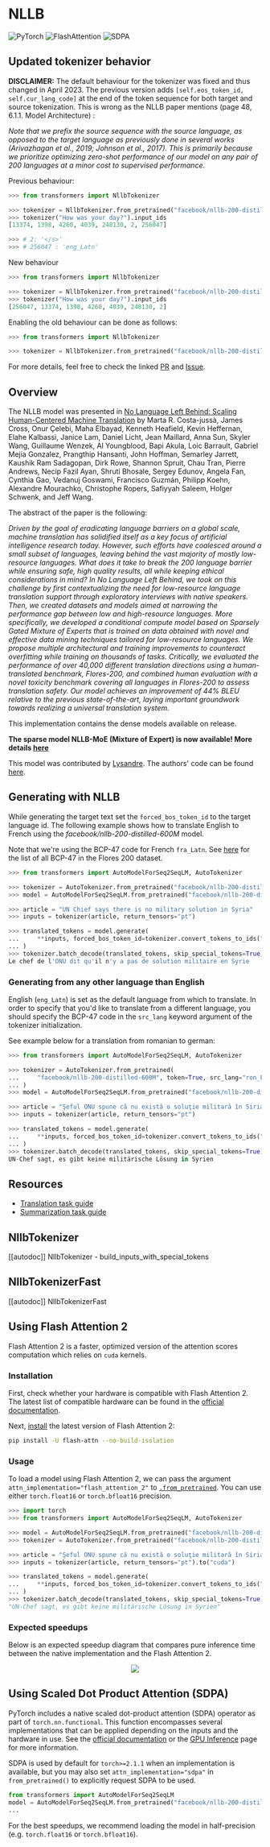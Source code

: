 <!--Copyright 2020 The HuggingFace Team. All rights reserved.

Licensed under the Apache License, Version 2.0 (the "License"); you may not use this file except in compliance with
the License. You may obtain a copy of the License at

http://www.apache.org/licenses/LICENSE-2.0

Unless required by applicable law or agreed to in writing, software distributed under the License is distributed on
an "AS IS" BASIS, WITHOUT WARRANTIES OR CONDITIONS OF ANY KIND, either express or implied. See the License for the
specific language governing permissions and limitations under the License.

⚠️ Note that this file is in Markdown but contain specific syntax for our doc-builder (similar to MDX) that may not be
rendered properly in your Markdown viewer.

-->

# NLLB

<div class="flex flex-wrap space-x-1">
<img alt="PyTorch" src="https://img.shields.io/badge/PyTorch-DE3412?style=flat&logo=pytorch&logoColor=white">
<img alt="FlashAttention" src="https://img.shields.io/badge/%E2%9A%A1%EF%B8%8E%20FlashAttention-eae0c8?style=flat">
<img alt="SDPA" src="https://img.shields.io/badge/SDPA-DE3412?style=flat&logo=pytorch&logoColor=white">
</div>

## Updated tokenizer behavior 

**DISCLAIMER:** The default behaviour for the tokenizer was fixed and thus changed in April 2023.
The previous version adds `[self.eos_token_id, self.cur_lang_code]` at the end of the token sequence for both target and source tokenization. This is wrong as the NLLB paper mentions (page 48, 6.1.1. Model Architecture) :

*Note that we prefix the source sequence with the source language, as opposed to the target
language as previously done in several works (Arivazhagan et al., 2019; Johnson et al.,
2017). This is primarily because we prioritize optimizing zero-shot performance of our
model on any pair of 200 languages at a minor cost to supervised performance.*

Previous behaviour:

```python
>>> from transformers import NllbTokenizer

>>> tokenizer = NllbTokenizer.from_pretrained("facebook/nllb-200-distilled-600M")
>>> tokenizer("How was your day?").input_ids
[13374, 1398, 4260, 4039, 248130, 2, 256047]

>>> # 2: '</s>'
>>> # 256047 : 'eng_Latn'
```
New behaviour

```python
>>> from transformers import NllbTokenizer

>>> tokenizer = NllbTokenizer.from_pretrained("facebook/nllb-200-distilled-600M")
>>> tokenizer("How was your day?").input_ids
[256047, 13374, 1398, 4260, 4039, 248130, 2]
 ```

Enabling the old behaviour can be done as follows:
```python
>>> from transformers import NllbTokenizer

>>> tokenizer = NllbTokenizer.from_pretrained("facebook/nllb-200-distilled-600M", legacy_behaviour=True)
```

For more details, feel free to check the linked [PR](https://github.com/huggingface/transformers/pull/22313) and [Issue](https://github.com/huggingface/transformers/issues/19943).

## Overview

The NLLB model was presented in [No Language Left Behind: Scaling Human-Centered Machine Translation](https://huggingface.co/papers/2207.04672) by Marta R. Costa-jussà, James Cross, Onur Çelebi,
Maha Elbayad, Kenneth Heafield, Kevin Heffernan, Elahe Kalbassi, Janice Lam, Daniel Licht, Jean Maillard, Anna Sun, Skyler Wang, Guillaume Wenzek, Al Youngblood, Bapi Akula,
Loic Barrault, Gabriel Mejia Gonzalez, Prangthip Hansanti, John Hoffman, Semarley Jarrett, Kaushik Ram Sadagopan, Dirk Rowe, Shannon Spruit, Chau Tran, Pierre Andrews,
Necip Fazil Ayan, Shruti Bhosale, Sergey Edunov, Angela Fan, Cynthia Gao, Vedanuj Goswami, Francisco Guzmán, Philipp Koehn, Alexandre Mourachko, Christophe Ropers,
Safiyyah Saleem, Holger Schwenk, and Jeff Wang.

The abstract of the paper is the following:

*Driven by the goal of eradicating language barriers on a global scale, machine translation has solidified itself as a key focus of artificial intelligence research today.
However, such efforts have coalesced around a small subset of languages, leaving behind the vast majority of mostly low-resource languages. What does it take to break the
200 language barrier while ensuring safe, high quality results, all while keeping ethical considerations in mind? In No Language Left Behind, we took on this challenge by
first contextualizing the need for low-resource language translation support through exploratory interviews with native speakers. Then, we created datasets and models aimed
at narrowing the performance gap between low and high-resource languages. More specifically, we developed a conditional compute model based on Sparsely Gated Mixture of
Experts that is trained on data obtained with novel and effective data mining techniques tailored for low-resource languages. We propose multiple architectural and training
improvements to counteract overfitting while training on thousands of tasks. Critically, we evaluated the performance of over 40,000 different translation directions using
a human-translated benchmark, Flores-200, and combined human evaluation with a novel toxicity benchmark covering all languages in Flores-200 to assess translation safety.
Our model achieves an improvement of 44% BLEU relative to the previous state-of-the-art, laying important groundwork towards realizing a universal translation system.*

This implementation contains the dense models available on release.

**The sparse model NLLB-MoE (Mixture of Expert) is now available! More details [here](nllb-moe)**

This model was contributed by [Lysandre](https://huggingface.co/lysandre). The authors' code can be found [here](https://github.com/facebookresearch/fairseq/tree/nllb).

## Generating with NLLB

While generating the target text set the `forced_bos_token_id` to the target language id. The following
example shows how to translate English to French using the *facebook/nllb-200-distilled-600M* model.

Note that we're using the BCP-47 code for French `fra_Latn`. See [here](https://github.com/facebookresearch/flores/blob/main/flores200/README.md#languages-in-flores-200)
for the list of all BCP-47 in the Flores 200 dataset.

```python
>>> from transformers import AutoModelForSeq2SeqLM, AutoTokenizer

>>> tokenizer = AutoTokenizer.from_pretrained("facebook/nllb-200-distilled-600M")
>>> model = AutoModelForSeq2SeqLM.from_pretrained("facebook/nllb-200-distilled-600M")

>>> article = "UN Chief says there is no military solution in Syria"
>>> inputs = tokenizer(article, return_tensors="pt")

>>> translated_tokens = model.generate(
...     **inputs, forced_bos_token_id=tokenizer.convert_tokens_to_ids("fra_Latn"), max_length=30
... )
>>> tokenizer.batch_decode(translated_tokens, skip_special_tokens=True)[0]
Le chef de l'ONU dit qu'il n'y a pas de solution militaire en Syrie
```

### Generating from any other language than English

English (`eng_Latn`) is set as the default language from which to translate. In order to specify that you'd like to translate from a different language,
you should specify the BCP-47 code in the `src_lang` keyword argument of the tokenizer initialization.

See example below for a translation from romanian to german:

```py
>>> from transformers import AutoModelForSeq2SeqLM, AutoTokenizer

>>> tokenizer = AutoTokenizer.from_pretrained(
...     "facebook/nllb-200-distilled-600M", token=True, src_lang="ron_Latn"
... )
>>> model = AutoModelForSeq2SeqLM.from_pretrained("facebook/nllb-200-distilled-600M", token=True)

>>> article = "Şeful ONU spune că nu există o soluţie militară în Siria"
>>> inputs = tokenizer(article, return_tensors="pt")

>>> translated_tokens = model.generate(
...     **inputs, forced_bos_token_id=tokenizer.convert_tokens_to_ids("deu_Latn"), max_length=30
... )
>>> tokenizer.batch_decode(translated_tokens, skip_special_tokens=True)[0]
UN-Chef sagt, es gibt keine militärische Lösung in Syrien
```

## Resources

- [Translation task guide](../tasks/translation)
- [Summarization task guide](../tasks/summarization)

## NllbTokenizer

[[autodoc]] NllbTokenizer
    - build_inputs_with_special_tokens

## NllbTokenizerFast

[[autodoc]] NllbTokenizerFast

## Using Flash Attention 2

Flash Attention 2 is a faster, optimized version of the attention scores computation which relies on `cuda` kernels.

### Installation 

First, check whether your hardware is compatible with Flash Attention 2. The latest list of compatible hardware can be found in the [official documentation](https://github.com/Dao-AILab/flash-attention#installation-and-features).

Next, [install](https://github.com/Dao-AILab/flash-attention#installation-and-features) the latest version of Flash Attention 2:

```bash
pip install -U flash-attn --no-build-isolation
```

### Usage

To load a model using Flash Attention 2, we can pass the argument `attn_implementation="flash_attention_2"` to [`.from_pretrained`](https://huggingface.co/docs/transformers/main/en/main_classes/model#transformers.PreTrainedModel.from_pretrained). You can use either `torch.float16` or `torch.bfloat16` precision.

```python
>>> import torch
>>> from transformers import AutoModelForSeq2SeqLM, AutoTokenizer

>>> model = AutoModelForSeq2SeqLM.from_pretrained("facebook/nllb-200-distilled-600M", torch_dtype=torch.float16, attn_implementation="flash_attention_2").to("cuda").eval()
>>> tokenizer = AutoTokenizer.from_pretrained("facebook/nllb-200-distilled-600M")

>>> article = "Şeful ONU spune că nu există o soluţie militară în Siria"
>>> inputs = tokenizer(article, return_tensors="pt").to("cuda")

>>> translated_tokens = model.generate(
...     **inputs, forced_bos_token_id=tokenizer.convert_tokens_to_ids("deu_Latn"), max_length=30
... )
>>> tokenizer.batch_decode(translated_tokens, skip_special_tokens=True)[0]
"UN-Chef sagt, es gibt keine militärische Lösung in Syrien"
```

### Expected speedups

Below is an expected speedup diagram that compares pure inference time between the native implementation and the Flash Attention 2.

<div style="text-align: center">
<img src="https://huggingface.co/datasets/visheratin/documentation-images/resolve/main/nllb-speedup.webp">
</div>

## Using Scaled Dot Product Attention (SDPA)
PyTorch includes a native scaled dot-product attention (SDPA) operator as part of `torch.nn.functional`. This function
encompasses several implementations that can be applied depending on the inputs and the hardware in use. See the
[official documentation](https://pytorch.org/docs/stable/generated/torch.nn.functional.scaled_dot_product_attention.html)
or the [GPU Inference](https://huggingface.co/docs/transformers/main/en/perf_infer_gpu_one#pytorch-scaled-dot-product-attention)
page for more information.

SDPA is used by default for `torch>=2.1.1` when an implementation is available, but you may also set
`attn_implementation="sdpa"` in `from_pretrained()` to explicitly request SDPA to be used.

```python
from transformers import AutoModelForSeq2SeqLM
model = AutoModelForSeq2SeqLM.from_pretrained("facebook/nllb-200-distilled-600M", torch_dtype=torch.float16, attn_implementation="sdpa")
...
```

For the best speedups, we recommend loading the model in half-precision (e.g. `torch.float16` or `torch.bfloat16`).